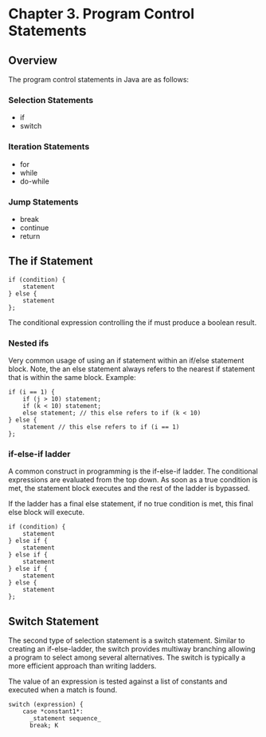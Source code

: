 # Chapter 3. Program Control Statements

## Overview

The program control statements in Java are as follows:

### Selection Statements
* if
* switch

### Iteration Statements
* for
* while
* do-while

### Jump Statements
* break
* continue
* return

## The if Statement

```aidl
if (condition) {
    statement
} else {
    statement
};

```
The conditional expression controlling the if must produce a boolean result.

### Nested ifs
Very common usage of using an if statement within an if/else statement block. Note, the an else statement
always refers to the nearest if statement that is within the same block. 
Example:
```aidl
if (i == 1) {
    if (j > 10) statement;
    if (k < 10) statement;
    else statement; // this else refers to if (k < 10)
} else {
    statement // this else refers to if (i == 1)
};

```

### if-else-if ladder
A common construct in programming is the if-else-if ladder. The conditional expressions are evaluated from 
the top down. As soon as a true condition is met, the statement block executes and the rest of the ladder is 
bypassed.

If the ladder has a final else statement, if no true condition is met, this final else block will execute.
```aidl
if (condition) {
    statement
} else if {
    statement
} else if {
    statement
} else if {
    statement
} else {
    statement
};

```

## Switch Statement
The second type of selection statement is a switch statement. Similar to creating an if-else-ladder,
the switch provides multiway branching allowing a program to select among several alternatives.
The switch is typically a more efficient approach than writing ladders.

The value of an expression is tested against a list of constants and executed when a match is found.
```aidl
switch (expression) {
    case *constant1*:
      _statement sequence_
      break; K 

```

